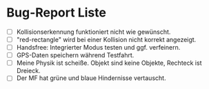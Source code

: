 # Bug-Report Liste

- [ ] Kollisionserkennung funktioniert nicht wie gewünscht.
- [ ] "red-rectangle" wird bei einer Kollision nicht korrekt angezeigt.
- [ ] Handsfree: Integrierter Modus testen und ggf. verfeinern.
- [ ] GPS-Daten speichern während Testfahrt.
- [ ] Meine Physik ist scheiße. Objekt sind keine Objekte, Rechteck ist Dreieck.
- [ ] Der MF hat grüne und blaue Hindernisse vertauscht.